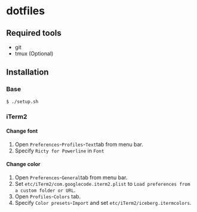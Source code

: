 # dotfiles

## Required tools

* git
* tmux (Optional)

## Installation

### Base

```bash
$ ./setup.sh
```

### iTerm2

#### Change font

1. Open `Preferences`-`Profiles`-`Text`tab from menu bar.
2. Specify `Ricty for Powerline` in `Font`

#### Change color

1. Open `Preferences`-`General`tab from menu bar.
2. Set `etc/iTerm2/com.googlecode.iterm2.plist` to `Load preferences from a custom folder or URL`.
3. Open `Profiles`-`Colors` tab.
4. Specify `Color presets`-`Import` and set `etc/iTerm2/iceberg.itermcolors`.
